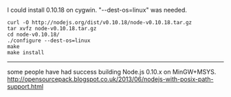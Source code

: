 I could install 0.10.18 on cygwin. "--dest-os=linux" was needed. 

```
curl -O http://nodejs.org/dist/v0.10.18/node-v0.10.18.tar.gz
tar xvfz node-v0.10.18.tar.gz
cd node-v0.10.18/
./configure --dest-os=linux
make
make install
```

----

some people have had success building Node.js 0.10.x on MinGW+MSYS.  
  http://opensourcepack.blogspot.co.uk/2013/06/nodejs-with-posix-path-support.html